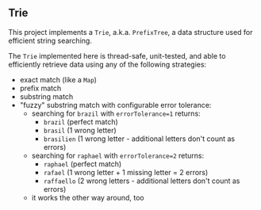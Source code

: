 ## Trie

This project implements a `Trie`, a.k.a. `PrefixTree`, a data structure used for efficient string searching.

The `Trie` implemented here is thread-safe, unit-tested, and able to efficiently retrieve data using any of the following strategies:
  - exact match (like a `Map`)
  - prefix match
  - substring match
  - "fuzzy" substring match with configurable error tolerance:
    - searching for `brazil` with `errorTolerance=1` returns:
      - `brazil` (perfect match)
      - `brasil` (1 wrong letter) 
      - `brasilien` (1 wrong letter - additional letters don't count as errors)
    - searching for `raphael` with `errorTolerance=2` returns:
      - `raphael` (perfect match)
      - `rafael` (1 wrong letter + 1 missing letter = 2 errors)
      - `raffaello` (2 wrong letters - additional letters don't count as errors)
    - it works the other way around, too